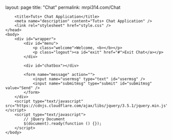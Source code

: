 layout: page
title: "Chat"
permalink: mrpi314.com/Chat

<!DOCTYPE html>
<html lang="en">
    <head>
        <meta charset="utf-8" />
 
        <title>Tuts+ Chat Application</title>
        <meta name="description" content="Tuts+ Chat Application" />
        <link rel="stylesheet" href="style.css" />
    </head>
    <body>
        <div id="wrapper">
            <div id="menu">
                <p class="welcome">Welcome, <b></b></p>
                <p class="logout"><a id="exit" href="#">Exit Chat</a></p>
            </div>
 
            <div id="chatbox"></div>
 
            <form name="message" action="">
                <input name="usermsg" type="text" id="usermsg" />
                <input name="submitmsg" type="submit" id="submitmsg" value="Send" />
            </form>
        </div>
        <script type="text/javascript" src="https://cdnjs.cloudflare.com/ajax/libs/jquery/3.5.1/jquery.min.js"></script>
        <script type="text/javascript">
            // jQuery Document
            $(document).ready(function () {});
        </script>
    </body>
</html>
